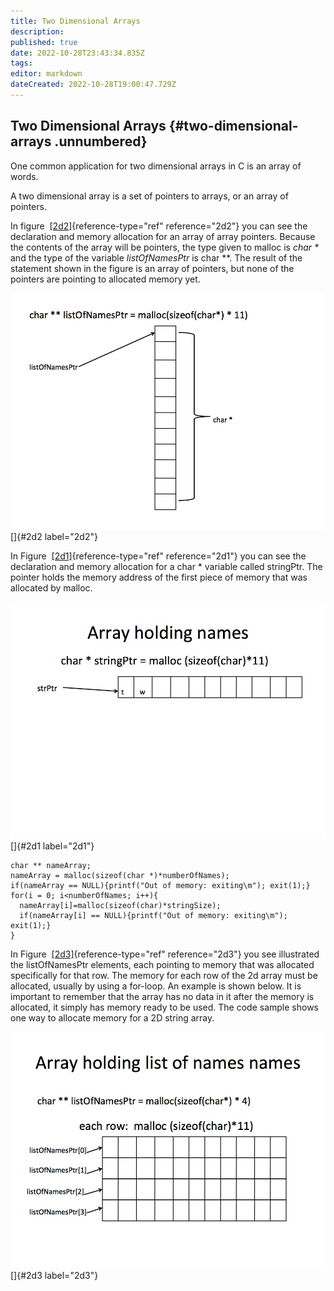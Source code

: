 ```yaml
---
title: Two Dimensional Arrays
description: 
published: true
date: 2022-10-28T23:43:34.835Z
tags: 
editor: markdown
dateCreated: 2022-10-28T19:00:47.729Z
---
```


## Two Dimensional Arrays {#two-dimensional-arrays .unnumbered}

One common application for two dimensional arrays in C is an array of
words.

A two dimensional array is a set of pointers to arrays, or an array of
pointers.

In figure  [\[2d2\]](#2d2){reference-type="ref" reference="2d2"} you can
see the declaration and memory allocation for an array of array
pointers. Because the contents of the array will be pointers, the type
given to malloc is *char \** and the type of the variable
*listOfNamesPtr* is char \*\*. The result of the statement shown in the
figure is an array of pointers, but none of the pointers are pointing to
allocated memory yet.

![image](/img/twoDArray2.jpg) []{#2d2 label="2d2"}

In Figure  [\[2d1\]](#2d1){reference-type="ref" reference="2d1"} you can
see the declaration and memory allocation for a char \* variable called
stringPtr. The pointer holds the memory address of the first piece of
memory that was allocated by malloc.

![image](/img/twoDArray1.jpg) []{#2d1 label="2d1"}

    char ** nameArray;
    nameArray = malloc(sizeof(char *)*numberOfNames);
    if(nameArray == NULL){printf("Out of memory: exiting\m"); exit(1);}
    for(i = 0; i<numberOfNames; i++){
      nameArray[i]=malloc(sizeof(char)*stringSize);
      if(nameArray[i] == NULL){printf("Out of memory: exiting\m"); exit(1);}
    }

In Figure  [\[2d3\]](#2d3){reference-type="ref" reference="2d3"} you see
illustrated the listOfNamesPtr elements, each pointing to memory that
was allocated specifically for that row. The memory for each row of the
2d array must be allocated, usually by using a for-loop. An example is
shown below. It is important to remember that the array has no data in
it after the memory is allocated, it simply has memory ready to be used.
The code sample shows one way to allocate memory for a 2D string array.

![image](/img/twoDArray3.jpg) []{#2d3 label="2d3"}
